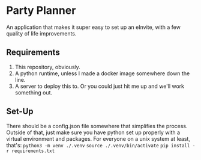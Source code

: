 # Party Planner
An application that makes it super easy to set up an eInvite, with a few quality of life improvements.

## Requirements
1. This repository, obviously.
2. A python runtime, unless I made a docker image somewhere down the line.
3. A server to deploy this to. Or you could just hit me up and we'll work something out.

## Set-Up
There should be a config.json file somewhere that simplifies the process.
Outside of that, just make sure you have python set up properly with a virtual environment and packages.
For everyone on a unix system at least, that's:
	`python3 -m venv ./.venv`
	`source ./.venv/bin/activate`
	`pip install -r requirements.txt`